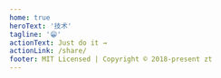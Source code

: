 ```yaml
---
home: true
heroText: '技术'
tagline: '😁'
actionText: Just do it →
actionLink: /share/
footer: MIT Licensed | Copyright © 2018-present zt
---
```

